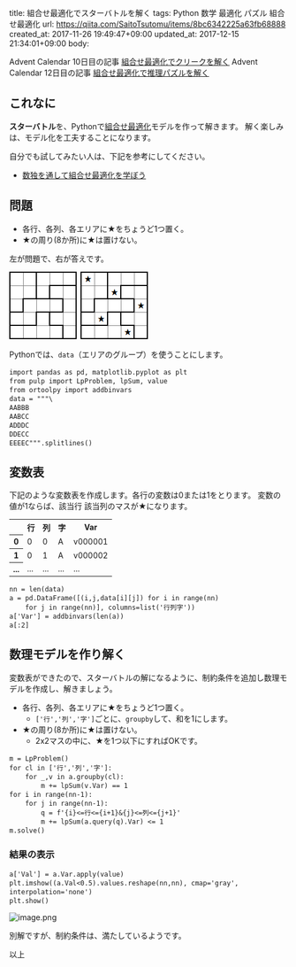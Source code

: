 title: 組合せ最適化でスターバトルを解く
tags: Python 数学 最適化 パズル 組合せ最適化
url: https://qiita.com/SaitoTsutomu/items/8bc6342225a63fb68888
created_at: 2017-11-26 19:49:47+09:00
updated_at: 2017-12-15 21:34:01+09:00
body:

Advent Calendar 10日目の記事 [組合せ最適化でクリークを解く](https://qiita.com/SaitoTsutomu/items/d6897d8ec72fdfe7370e)
Advent Calendar 12日目の記事 [組合せ最適化で推理パズルを解く](https://qiita.com/SaitoTsutomu/items/c5fe27b8727f5147e783)

## これなに

**スターバトル**を、Pythonで[組合せ最適化](https://qiita.com/SaitoTsutomu/items/bfbf4c185ed7004b5721)モデルを作って解きます。
解く楽しみは、モデル化を工夫することになります。

自分でも試してみたい人は、下記を参考にしてください。

- [数独を通して組合せ最適化を学ぼう](https://qiita.com/SaitoTsutomu/items/bd09190d8a02432b3f16)

## 問題

- 各行、各列、各エリアに★をちょうど1つ置く。
- ★の周り(8か所)に★は置けない。

左が問題で、右が答えです。

![](https://raw.githubusercontent.com/SaitoTsutomu/opt4puzzle/master/pic/starbattle.png)

Pythonでは、`data`（エリアのグループ）を使うことにします。

```py3:python
import pandas as pd, matplotlib.pyplot as plt
from pulp import LpProblem, lpSum, value
from ortoolpy import addbinvars
data = """\
AABBB
AABCC
ADDDC
DDECC
EEEEC""".splitlines()
```

## 変数表

下記のような変数表を作成します。各行の変数は0または1をとります。
変数の値が1ならば、該当行 該当列のマスが★になります。

<table><tr><th></th><th>行</th><th>列</th><th>字</th><th>Var</th></tr>
<tr><th>0</th><td>0</td><td>0</td><td>A</td><td>v000001</td></tr>
<tr><th>1</th><td>0</td><td>1</td><td>A</td><td>v000002</td></tr>
<tr><th>...</th><td>...</td><td>...</td><td>...</td><td>...</td></tr>
</table>

```py3:python
nn = len(data)
a = pd.DataFrame([(i,j,data[i][j]) for i in range(nn)
    for j in range(nn)], columns=list('行列字'))
a['Var'] = addbinvars(len(a))
a[:2]
```


## 数理モデルを作り解く

変数表ができたので、スターバトルの解になるように、制約条件を追加し数理モデルを作成し、解きましょう。

- 各行、各列、各エリアに★をちょうど1つ置く。
    - `['行','列','字']`ごとに、`groupby`して、和を1にします。
- ★の周り(8か所)に★は置けない。
    - 2x2マスの中に、★を1つ以下にすればOKです。

```py3:python
m = LpProblem()
for cl in ['行','列','字']:
    for _,v in a.groupby(cl):
        m += lpSum(v.Var) == 1
for i in range(nn-1):
    for j in range(nn-1):
        q = f'{i}<=行<={i+1}&{j}<=列<={j+1}'
        m += lpSum(a.query(q).Var) <= 1
m.solve()
```

### 結果の表示

```py3:python
a['Val'] = a.Var.apply(value)
plt.imshow((a.Val<0.5).values.reshape(nn,nn), cmap='gray', interpolation='none')
plt.show()
```

![image.png](https://qiita-image-store.s3.amazonaws.com/0/13955/6174d55e-e07b-9847-c062-b10bd9a5c5af.png)

別解ですが、制約条件は、満たしているようです。

以上

